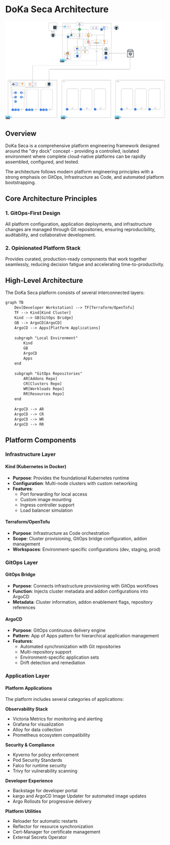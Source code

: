 # DoKa Seca Architecture

![DoKa Seca Architecture](assets/figures/diagrams/architecture.drawio.png)

## Overview

DoKa Seca is a comprehensive platform engineering framework designed around the "dry dock" concept - providing a controlled, isolated environment
where complete cloud-native platforms can be rapidly assembled, configured, and tested.

The architecture follows modern platform engineering principles with a strong emphasis on GitOps, Infrastructure as Code, and automated platform bootstrapping.

## Core Architecture Principles

### 1. **GitOps-First Design**

All platform configuration, application deployments, and infrastructure changes are managed through Git repositories, ensuring reproducibility, auditability, and collaborative development.

### 2. **Opinionated Platform Stack**

Provides curated, production-ready components that work together seamlessly, reducing decision fatigue and accelerating time-to-productivity.

## High-Level Architecture

The DoKa Seca platform consists of several interconnected layers:

```mermaid
graph TB
    Dev[Developer Workstation] --> TF[Terraform/OpenTofu]
    TF --> Kind[Kind Cluster]
    Kind --> GB[GitOps Bridge]
    GB --> ArgoCD[ArgoCD]
    ArgoCD --> Apps[Platform Applications]

    subgraph "Local Environment"
        Kind
        GB
        ArgoCD
        Apps
    end

    subgraph "GitOps Repositories"
        AR[Addons Repo]
        CR[Clusters Repo]
        WR[Workloads Repo]
        RR[Resources Repo]
    end

    ArgoCD --> AR
    ArgoCD --> CR
    ArgoCD --> WR
    ArgoCD --> RR
```

## Platform Components

### Infrastructure Layer

#### **Kind (Kubernetes in Docker)**

* **Purpose**: Provides the foundational Kubernetes runtime
* **Configuration**: Multi-node clusters with custom networking
* **Features**:
  * Port forwarding for local access
  * Custom image mounting
  * Ingress controller support
  * Load balancer simulation

#### **Terraform/OpenTofu**

* **Purpose**: Infrastructure as Code orchestration
* **Scope**: Cluster provisioning, GitOps bridge configuration, addon management
* **Workspaces**: Environment-specific configurations (dev, staging, prod)

### GitOps Layer

#### **GitOps Bridge**

* **Purpose**: Connects infrastructure provisioning with GitOps workflows
* **Function**: Injects cluster metadata and addon configurations into ArgoCD
* **Metadata**: Cluster information, addon enablement flags, repository references

#### **ArgoCD**

* **Purpose**: GitOps continuous delivery engine
* **Pattern**: App of Apps pattern for hierarchical application management
* **Features**:
  * Automated synchronization with Git repositories
  * Multi-repository support
  * Environment-specific application sets
  * Drift detection and remediation

### Application Layer

#### **Platform Applications**

The platform includes several categories of applications:

**Observability Stack**

* Victoria Metrics for monitoring and alerting
* Grafana for visualization
* Alloy for data collection
* Prometheus ecosystem compatibility

**Security & Compliance**

* Kyverno for policy enforcement
* Pod Security Standards
* Falco for runtime security
* Trivy for vulnerability scanning

**Developer Experience**

* Backstage for developer portal
* kargo and ArgoCD Image Updater for automated image updates
* Argo Rollouts for progressive delivery

**Platform Utilities**

* Reloader for automatic restarts
* Reflector for resource synchronization
* Cert-Manager for certificate management
* External Secrets Operator
